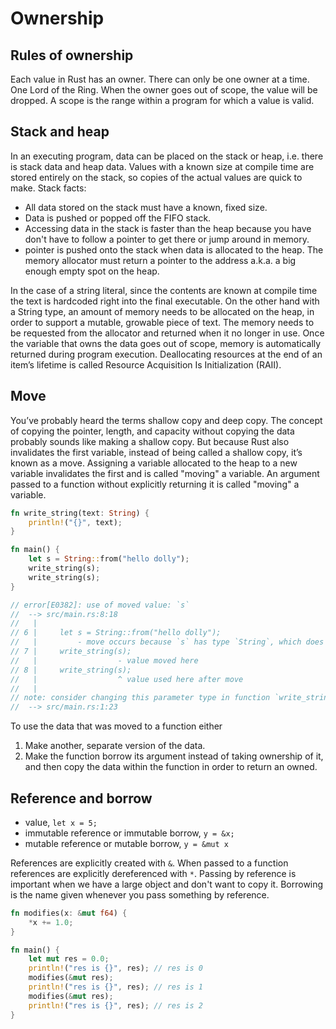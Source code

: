 # Ownership

## Rules of ownership

Each value in Rust has an owner.
There can only be one owner at a time.
One Lord of the Ring.
When the owner goes out of scope, the value will be dropped.
A scope is the range within a program for which a value is valid.

## Stack and heap

In an executing program, data can be placed on the stack or heap, i.e. there is stack data and heap data.
Values with a known size at compile time are stored entirely on the stack, so copies of the actual values are quick to make. Stack facts:
- All data stored on the stack must have a known, fixed size.
- Data is pushed or popped off the FIFO stack. 
- Accessing data in the stack is faster than the heap because you have don't have to follow a pointer to get there or jump around in memory.
- pointer is pushed onto the stack when data is allocated to the heap. The memory allocator must return a pointer to the address a.k.a. a big enough empty spot on the heap.

In the case of a string literal, since the contents are known at compile time the text is hardcoded right into the final executable.
On the other hand with a String type, an amount of memory needs to be allocated on the heap, in order to support a mutable, growable piece of text.
The memory needs to be requested from the allocator and returned when it no longer in use.
Once the variable that owns the data goes out of scope, memory is automatically returned during program execution.
Deallocating resources at the end of an item’s lifetime is called Resource Acquisition Is Initialization (RAII).

## Move

You’ve probably heard the terms shallow copy and deep copy.
The concept of copying the pointer, length, and capacity without copying the data probably sounds like making a shallow copy.
But because Rust also invalidates the first variable, instead of being called a shallow copy, it’s known as a move.
Assigning a variable allocated to the heap to a new variable invalidates the first and is called "moving" a variable.
An argument passed to a function without explicitly returning it is called "moving" a variable.

```rust
fn write_string(text: String) {
    println!("{}", text);
}

fn main() {
    let s = String::from("hello dolly");
    write_string(s);
    write_string(s);
}

// error[E0382]: use of moved value: `s`
//  --> src/main.rs:8:18
//   |
// 6 |     let s = String::from("hello dolly");
//   |         - move occurs because `s` has type `String`, which does not implement the `Copy` trait
// 7 |     write_string(s);
//   |                  - value moved here
// 8 |     write_string(s);
//   |                  ^ value used here after move
//   |
// note: consider changing this parameter type in function `write_string` to borrow instead if owning the value isn't necessary
//  --> src/main.rs:1:23
```

To use the data that was moved to a function either 
1. Make another, separate version of the data.
2. Make the function borrow its argument instead of taking ownership of it, and then copy the data within the function in order to return an owned.

## Reference and borrow

- value, `let x = 5;`
- immutable reference or immutable borrow, `y = &x;`
- mutable reference or mutable borrow, `y = &mut x`

References are explicitly created with `&`.
When passed to a function references are explicitly dereferenced with `*`.
Passing by reference is important when we have a large object and don't want to copy it.
Borrowing is the name given whenever you pass something by reference.

```rust
fn modifies(x: &mut f64) {
    *x += 1.0;
}

fn main() {
    let mut res = 0.0;
    println!("res is {}", res); // res is 0
    modifies(&mut res);
    println!("res is {}", res); // res is 1
    modifies(&mut res);
    println!("res is {}", res); // res is 2
}
```